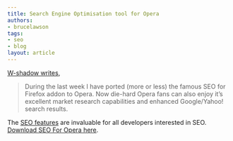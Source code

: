 ```yaml
---
title: Search Engine Optimisation tool for Opera
authors:
- brucelawson
tags:
- seo
- blog
layout: article
---
```

<p><a href="http://w-shadow.com/blog/2008/09/05/seo-for-opera/">W-shadow writes</a>,</p>
<blockquote cite="http://w-shadow.com/blog/2008/09/05/seo-for-opera/"><p>During the last week I have ported (more or less) the famous SEO for Firefox addon to Opera. Now die-hard Opera fans can also enjoy it’s excellent market research capabilities and enhanced Google/Yahoo! search results.</p></blockquote>
<p>The <a href="http://w-shadow.com/blog/2008/09/05/seo-for-opera/#s4f_features">SEO features</a> are invaluable for all developers interested in <abbr>SEO</abbr>. <a href="http://w-shadow.com/blog/2008/09/05/seo-for-opera/">Download SEO For Opera here</a>.</p>

